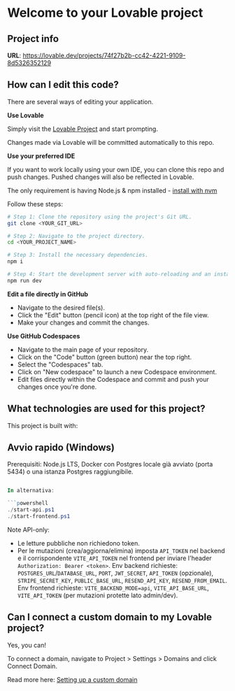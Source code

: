 # Welcome to your Lovable project

## Project info

**URL**: https://lovable.dev/projects/74f27b2b-cc42-4221-9109-8d5326352129

## How can I edit this code?

There are several ways of editing your application.

**Use Lovable**

Simply visit the [Lovable Project](https://lovable.dev/projects/74f27b2b-cc42-4221-9109-8d5326352129) and start prompting.

Changes made via Lovable will be committed automatically to this repo.

**Use your preferred IDE**

If you want to work locally using your own IDE, you can clone this repo and push changes. Pushed changes will also be reflected in Lovable.

The only requirement is having Node.js & npm installed - [install with nvm](https://github.com/nvm-sh/nvm#installing-and-updating)

Follow these steps:

```sh
# Step 1: Clone the repository using the project's Git URL.
git clone <YOUR_GIT_URL>

# Step 2: Navigate to the project directory.
cd <YOUR_PROJECT_NAME>

# Step 3: Install the necessary dependencies.
npm i

# Step 4: Start the development server with auto-reloading and an instant preview.
npm run dev
```

**Edit a file directly in GitHub**

- Navigate to the desired file(s).
- Click the "Edit" button (pencil icon) at the top right of the file view.
- Make your changes and commit the changes.

**Use GitHub Codespaces**

- Navigate to the main page of your repository.
- Click on the "Code" button (green button) near the top right.
- Select the "Codespaces" tab.
- Click on "New codespace" to launch a new Codespace environment.
- Edit files directly within the Codespace and commit and push your changes once you're done.

## What technologies are used for this project?

This project is built with:


## Avvio rapido (Windows)

Prerequisiti: Node.js LTS, Docker con Postgres locale già avviato (porta 5434) o una istanza Postgres raggiungibile.


```powershell

In alternativa:

```powershell
./start-api.ps1
./start-frontend.ps1
```

Note API-only:
- Le letture pubbliche non richiedono token.
- Per le mutazioni (crea/aggiorna/elimina) imposta `API_TOKEN` nel backend e il corrispondente `VITE_API_TOKEN` nel frontend per inviare l'header `Authorization: Bearer <token>`.
Env backend richieste: `POSTGRES_URL`/`DATABASE_URL`, `PORT`, `JWT_SECRET`, `API_TOKEN` (opzionale), `STRIPE_SECRET_KEY`, `PUBLIC_BASE_URL`, `RESEND_API_KEY`, `RESEND_FROM_EMAIL`.
Env frontend richieste: `VITE_BACKEND_MODE=api`, `VITE_API_BASE_URL`, `VITE_API_TOKEN` (per mutazioni protette lato admin/dev).

## Can I connect a custom domain to my Lovable project?

Yes, you can!

To connect a domain, navigate to Project > Settings > Domains and click Connect Domain.

Read more here: [Setting up a custom domain](https://docs.lovable.dev/tips-tricks/custom-domain#step-by-step-guide)
